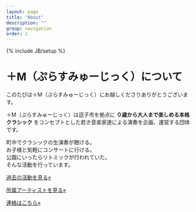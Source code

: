 ```yaml
---
layout: page
title: "About"
description: ""
group: navigation
order: 1
---
```

{% include JB/setup %}

# ＋M（ぷらすみゅーじっく）について

このたびは＋M（ぷらすみゅーじっく）にお越しくださりありがとうございます。

＋M（ぷらすみゅーじっく）は逗子市を拠点に __０歳から大人まで楽しめる本格クラシック__ をコンセプトとした若き音楽家達による演奏を企画、運営する団体です。

町中でクラシックの生演奏が聴ける。  
お子様と気軽にコンサートに行ける。  
公園にいったらリトミックが行われていた。  
そんな活動を行っています。

<p><a class="btn btn-info" href="{{ BASE_PATH }}/activity.html" role="button">過去の活動を見る»</a></p>
<p><a class="btn btn-info" href="{{ BASE_PATH }}/artists.html" role="button">所属アーティストを見る»</a></p>

<p><a class="btn btn-info" href="{{ BASE_PATH }}/contact.html" role="button">連絡はこちら»</a></p>